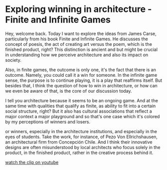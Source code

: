 # Exploring winning in architecture - Finite and Infinite Games

Hey, welcome back. Today I want to explore the ideas from James Carse, particularly from his book Finite and Infinite Games. He discusses the concept of poesis, the act of creating art versus the poem, which is the finished product, right? This distinction is ancient and but might be crucial in understanding how we perceive architecture and also its impact on society.

Also, in finite games, the outcome is only one, it's the fact that there is an outcome. Namely, you could call it a win for someone. In the infinite game sense, the purpose is to continue playing, it is a play that reaffirms itself. But besides that, I think the question of how to win in architecture, or how can we even be aware of that, is the core of our discussion today.

I tell you architecture because it seems to be an ongoing game. And at the same time with qualities that qualify as finite, as ability to fit into a certain social structure, right? But it also has cultural associations that reflect a major context a major playground and so that's one case which it's colored by my perceptions of winners and losers.

or winners, especially in the architecture institutions, and especially in the eyes of students. Take the work, for instance, of Pezo Von Ellrichshausen, an architectural firm from Concepción Chile. And I think their innovative designs are often misunderstood by local architects who focus solely in the product, in the finished product, rather in the creative process behind it.

[watch the clip on youtube](https://youtu.be/Uq77sWKxqNM)
